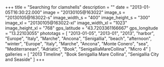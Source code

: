 +++
title = "Searching for clamshells"
description = ""
date = "2013-01-05T16:30:22.000"
image = "20130105@163022"
image_s = "20130105@163022-s"
image_width_s = "400"
image_height_s = "300"
image_xl = "20130105@163022-xl"
image_width_xl = "1023"
image_height_xl = "768"
gps_latitude = "43.7203361166667"
gps_longitude = "13.22103055"
phototags = [ "2013-01-05", "2013-01", "2013", "harbor", "Europe", "Italy", "Marche", "Ancona", "Senigallia", "beach", "afternoon", "winter", "Europe", "Italy", "Marche", "Ancona", "Monte Conero", "sea", "Mediterranean", "Adriatic", "Book", "SenigalliaMareCollina", "Micro 4" ]
galleries = [ "2013 Timeline", "Book Senigallia Mare Collina", "Senigallia City and Seaside" ]
+++
